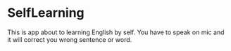# SelfLearning
This is app about to learning English by self. You have to speak on mic and it will correct you wrong sentence or word. 
